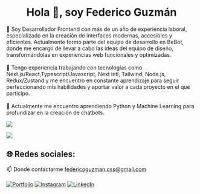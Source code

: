 <h1 align="center">Hola 👋, soy Federico Guzmán</h1>

🔹 Soy Desarrollador Frontend con más de un año de experiencia laboral, especializado en la creación de interfaces modernas, accesibles y eficientes. Actualmente formo parte del equipo de desarrollo en BeBot, donde me encargo de llevar a cabo las ideas del equipo de diseño, transformándolas en experiencias web funcionales y optimizadas.
<br><br>
🔹 Tengo experiencia trabajando con tecnologías como Next.js/React,Typescript/Javascript, Next intl, Tailwind, Node.js, Redux/Zustand y me encuentro en constante aprendizaje para seguir perfeccionando mis habilidades y aportar valor a cada proyecto en el que participo.
<br /><br />
🔹 Actualmente me encuentro aprendiendo Python y Machine Learning para profundizar en la creación de chatbots.

<p align="left">
  <img src="https://skillicons.dev/icons?i=nextjs,ts,tailwind,redux,css,html,sass,react,js,nodejs,firebase,vercel,figma,git" />
</p>

[![](https://visitcount.itsvg.in/api?id=FedeCodeLab&icon=0&color=0)](https://visitcount.itsvg.in)
## 🌐 Redes sociales:
📫 Donde contactarme federicoguzman.css@gmail.com<br><br>
[![Portfolio](https://img.shields.io/badge/Portfolio-%230077B5.svg?logo=linkedin&logoColor=white)](https://fedecodelab.vercel.app/)
[![Instagram](https://img.shields.io/badge/Instagram-%23E4405F.svg?logo=Instagram&logoColor=white)](https://instagram.com/fede.fpg) 
[![LinkedIn](https://img.shields.io/badge/LinkedIn-%230077B5.svg?logo=linkedin&logoColor=white)](https://www.linkedin.com/in/federico-guzman/)
